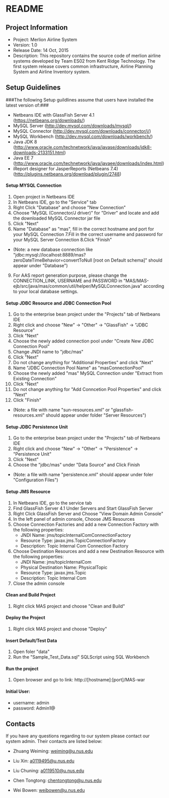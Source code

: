 # README #

## Project Information ##

* Project: Merlion Airline System
* Version: 1.0
* Release Date: 14 Oct, 2015
* Description:
This repository contains the source code of merlion airline systems developed by Team ES02 from Kent Ridge Technology. The first system release covers common infrastructure, Airline Planning System and Airline Inventory system. 



## Setup Guidelines ##
###The following Setup guildlines assume that users have installed the latest version of:###
* Netbeans IDE with GlassFish Server 4.1 (https://netbeans.org/downloads/)
* MySQL Server (http://dev.mysql.com/downloads/mysql/)
* MySQL Connector (http://dev.mysql.com/downloads/connector/j/)
* MySQL Workbench (http://dev.mysql.com/downloads/workbench/)
* Java JDK 8 (http://www.oracle.com/technetwork/java/javase/downloads/jdk8-downloads-2133151.html)
* Java EE 7 (http://www.oracle.com/technetwork/java/javaee/downloads/index.html)
* iReport designer for JasperReports (Netbeans 7.4) (http://plugins.netbeans.org/download/plugin/2748)


#### Setup MYSQL Connection ####
1. Open project in Netbeans IDE
2. In Netbeans IDE, go to the "Service" tab
3. Right Click "Database" and choose "New Connection"
4. Choose "MySQL (Connector/J driver)" for "Driver" and locate and add the downloaded MySQL Connector jar file
5. Click "Next"
6. Name "Database" as "mas", fill in the correct hostname and port for your MySQL Connection
7.Fill in the correct username and password for your MySQL Server Connection
8.Click "Finish"
* (Note: a new database connection like "jdbc:mysql://localhost:8889/mas?zeroDateTimeBehavior=convertToNull [root on Default schema]" should appear under "Database")
9. For AAS report generation purpose, please change the CONNECTION_LINK, USERNAME and PASSWORD in "MAS/MAS-ejb/src/java/mas/common/util/helper/MySQLConnection.java" according to your local database settings.

#### Setup JDBC Resource and JDBC Connection Pool ####
1. Go to the enterprise bean project under the "Projects" tab of Netbeans IDE
2. Right click and choose "New" -> "Other" -> "GlassFish" -> "JDBC Resource"
3. Click "Next"
4. Choose the newly added connection pool under "Create New JDBC Connection Pool"
5. Change JNDI name to "jdbc/mas"
6. Click "Next"
7. Do not change anything for "Additional Properties" and click "Next"
8. Name "JDBC Connection Pool Name" as "masConnectionPool"
9. Choose the newly added "mas" MySQL Connection under "Extract from Existing Connection"
10. Click "Next"
11. Do not change anything for "Add Conncetion Pool Properties" and click "Next"
12. Click "Finish"
* (Note: a file with name "sun-resources.xml" or "glassfish-resources.xml" should appear under folder "Server Resources")

#### Setup JDBC Persistence Unit ####
1. Go to the enterprise bean project under the "Projects" tab of Netbeans IDE
2. Right click and choose "New" -> "Other" -> "Persistence" -> "Persistence Unit"
3. Click "Next"
4. Choose the "jdbc/mas" under "Data Source" and Click Finish
* (Note: a file with name "persistence.xml" should appear under foler "Configuration Files")

#### Setup JMS Resource ####
1. In Netbeans IDE, go to the service tab
2. Find GlassFish Server 4.1 Under Servers and Start GlassFish Server
3. Right Click GlassFish Server and Choose "View Domain Admin Console"
4. In the left panel of admin console, Choose JMS Resources
5. Choose Connection Factories and add a new Connection Factory with the following properties:
      - JNDI Name: jms/topicInternalComConnectionFactory
      - Resource Type: javax.jms.TopicConnectionFactory
	  - Description: Topic Internal Com Connection Factory
6. Choose Destination Resources and add a new Destination Resource with the following properties:
      - JNDI Name: jms/topicInternalCom
	  - Physical Destination Name: PhysicalTopic
	  - Resource Type: javax.jms.Topic
	  - Description: Topic Internal Com
7. Close the admin console

#### Clean and Build Project ####
1. Right click MAS project and choose "Clean and Build"

#### Deploy the Project ####
1. Right click MAS project and choose "Deploy"

#### Insert Default/Test Data ####
1. Open foler "data"
2. Run the "Sample_Test_Data.sql" SQLScript using SQL Workbench

#### Run the project ####
1. Open browser and go to link: http://[hostname]:[port]/MAS-war
   
#### Initial User: ####

* username: admin
* password: Admin1@

## Contacts ##

If you have any questions regarding to our system please contact our system admin. Their contacts are listed below:

* Zhuang Weiming: weiming@u.nus.edu

* Liu Xin: a0119495@u.nus.edu

* Liu Chuning: a0119510@u.nus.edu

* Chen Tongtong: chentongtong@u.nus.edu

* Wei Bowen: weibowen@u.nus.edu